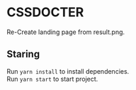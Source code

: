 # CSSDOCTER

Re-Create landing page from result.png.  

## Staring
Run `yarn install` to install dependencies.  
Run `yarn start` to start project.
